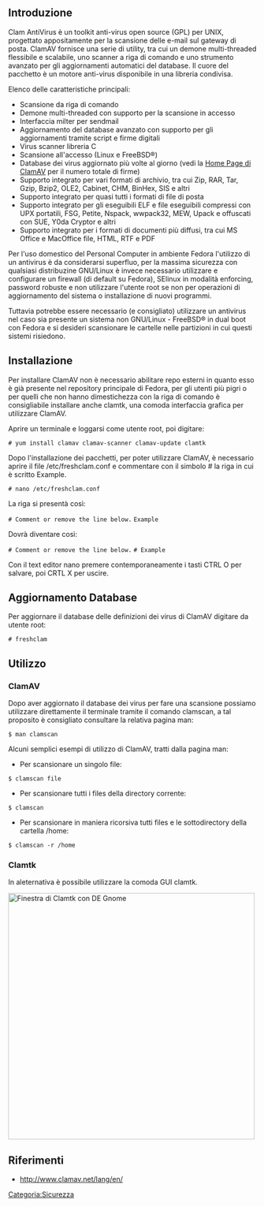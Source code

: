 Introduzione
------------

Clam AntiVirus è un toolkit anti-virus open source (GPL) per UNIX, progettato appositamente per la scansione delle e-mail sul gateway di posta. ClamAV fornisce una serie di utility, tra cui un demone multi-threaded flessibile e scalabile, uno scanner a riga di comando e uno strumento avanzato per gli aggiornamenti automatici del database. Il cuore del pacchetto è un motore anti-virus disponibile in una libreria condivisa.

Elenco delle caratteristiche principali:

-   Scansione da riga di comando
-   Demone multi-threaded con supporto per la scansione in accesso
-   Interfaccia milter per sendmail
-   Aggiornamento del database avanzato con supporto per gli aggiornamenti tramite script e firme digitali
-   Virus scanner libreria C
-   Scansione all'accesso (Linux e FreeBSD®)
-   Database dei virus aggiornato più volte al giorno (vedi la [Home Page di ClamAV](http://www.clamav.net/lang/en/) per il numero totale di firme)
-   Supporto integrato per vari formati di archivio, tra cui Zip, RAR, Tar, Gzip, Bzip2, OLE2, Cabinet, CHM, BinHex, SIS e altri
-   Supporto integrato per quasi tutti i formati di file di posta
-   Supporto integrato per gli eseguibili ELF e file eseguibili compressi con UPX portatili, FSG, Petite, Nspack, wwpack32, MEW, Upack e offuscati con SUE, Y0da Cryptor e altri
-   Supporto integrato per i formati di documenti più diffusi, tra cui MS Office e MacOffice file, HTML, RTF e PDF

Per l'uso domestico del Personal Computer in ambiente Fedora l'utilizzo di un antivirus è da considerarsi superfluo, per la massima sicurezza con qualsiasi distribuzine GNU/Linux è invece necessario utilizzare e configurare un firewall (di default su Fedora), SElinux in modalità enforcing, password robuste e non utilizzare l'utente root se non per operazioni di aggiornamento del sistema o installazione di nuovi programmi.

Tuttavia potrebbe essere necessario (e consigliato) utilizzare un antivirus nel caso sia presente un sistema non GNU/Linux - FreeBSD® in dual boot con Fedora e si desideri scansionare le cartelle nelle partizioni in cui questi sistemi risiedono.

Installazione
-------------

Per installare ClamAV non è necessario abilitare repo esterni in quanto esso è già presente nel repository principale di Fedora, per gli utenti più pigri o per quelli che non hanno dimestichezza con la riga di comando è consigliabile installare anche clamtk, una comoda interfaccia grafica per utilizzare ClamAV.

Aprire un terminale e loggarsi come utente root, poi digitare:

`# yum install clamav clamav-scanner clamav-update clamtk`

Dopo l'installazione dei pacchetti, per poter utilizzare ClamAV, è necessario aprire il file /etc/freshclam.conf e commentare con il simbolo \# la riga in cui è scritto Example.

`# nano /etc/freshclam.conf`

La riga si presentà così:

`# Comment or remove the line below.`
`Example`

Dovrà diventare così:

`# Comment or remove the line below.`
`# Example`

Con il text editor nano premere contemporaneamente i tasti CTRL O per salvare, poi CRTL X per uscire.

Aggiornamento Database
----------------------

Per aggiornare il database delle definizioni dei virus di ClamAV digitare da utente root:

`# freshclam`

Utilizzo
--------

### ClamAV

Dopo aver aggiornato il database dei virus per fare una scansione possiamo utilizzare direttamente il terminale tramite il comando clamscan, a tal proposito è consigliato consultare la relativa pagina man:

`$ man clamscan`

Alcuni semplici esempi di utilizzo di ClamAV, tratti dalla pagina man:

-   Per scansionare un singolo file:

`$ clamscan file`

-   Per scansionare tutti i files della directory corrente:

`$ clamscan`

-   Per scansionare in maniera ricorsiva tutti files e le sottodirectory della cartella /home:

`$ clamscan -r /home`

### Clamtk

In aleternativa è possibile utilizzare la comoda GUI clamtk.

<img src="Clamtk-gtk.png" title="Finestra di Clamtk con DE Gnome" alt="Finestra di Clamtk con DE Gnome" width="500" />

Riferimenti
-----------

-   <http://www.clamav.net/lang/en/>

<Categoria:Sicurezza>
